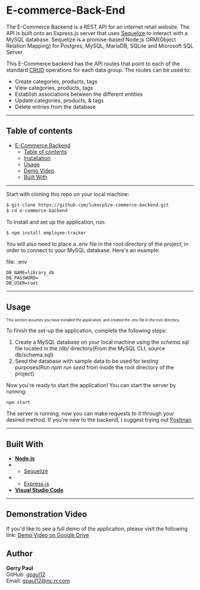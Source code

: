 # E-commerce-Back-End

The E-Commerce Backend is a REST API for an internet retail website. The API is built onto an Express.js server that uses [Sequelize](https://sequelize.org/master/) to interact with a MySQL database. Sequelize is a promise-based Node.js ORM(Object Relation Mapping) for Postgres, MySQL, MariaDB, SQLite and Microsoft SQL Server.

This E-Commerce backend has the API routes that point to each of the standard [CRUD](https://en.wikipedia.org/wiki/Create,_read,_update_and_delete) operations for each data group. The routes can be used to:

- Create categories, products, tags
- View categories, products, tags
- Establish associations between the different entities
- Update categories, products, & tags
- Delete entries from the database

---

## **Table of contents**

- [E-Commerce Backend](#e-commerce-backend)
  - [Table of contents](#table-of-contents)
  - [Installation](#installation)
  - [Usage](#usage)
  - [Demo Video](#demonstration-video)
  - [Built With](#built-with)

---

Start with cloning this repo on your local machine:

```sh
$ git clone https://github.com/lukecp5/e-commerce-backend.git
$ cd e-commerce-backend
```

To install and set up the application, run:

```sh
$ npm install employee-tracker
```

You will also need to place a .env file in the root directory of the project, in order to connect to your MySQL database. Here's an example:

file: .env

```
DB_NAME=library_db
DB_PASSWORD=
DB_USER=root
```

---

## **Usage**

<sub><sup>This section assumes you have installed the application, and created the .env file in the root directory.</sub></sup>

To finish the set-up the application, complete the following steps:

1. Create a MySQL database on your local machine using the _schema.sql_ file located in the /db/ directory(From the MySQL CLI, source db/schema.sql)
2. Seed the database with sample data to be used for testing purposes(Run _npm run seed_ from inside the root directory of the project)

Now you're ready to start the application! You can start the server by running:

```
npm start
```

The server is running, now you can make requests to it through your desired method. If you're new to the backend, I suggest trying out [Postman](postman.com)

---

## **Built With**

- [**Node.js**](https://nodejs.org/en/about/)
- - [Sequelize](https://www.npmjs.com/package/sequelize)
- - [Express.js](https://www.npmjs.com/package/express)
- [**Visual Studio Code**](https://code.visualstudio.com/)

---

## **Demonstration Video**

If you'd like to see a full demo of the application, please visit the following link: [Demo Video on Google Drive](https://drive.google.com/file/d/1uVv12RdgGpGfC13LZHh0F31BEiwK8auA/view)

## **Author**

**Gerry Paul**  
GitHub: [gpaul12](https://github.com/gpaul12)  
Email: [gpaul12@nc.rr.com](mailto:gpaul12@nc.rr.com)
